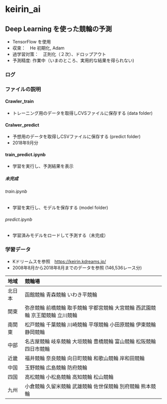 # keirin_ai
## Deep Learning を使った競輪の予測
- TensorFlow を使用
- 収束：　He 初期化, Adam
- 過学習対策：　正則化（２次）、ドロップアウト
- 予測精度: 作業中（いまのところ、実用的な結果を得られない)

### ログ

### ファイルの説明
#### Crawler_train
- トレーニング用のデータを取得しCVSファイルに保存する (data folder)
#### Cralwer_predict
- 予想用のデータを取得しCSVファイルに保存する (predict folder)
- 2018年9月分
#### train_predict.ipynb
- 学習を実行し、予測結果を表示
##### 未完成
###### train.ipynb
- 学習を実行し、モデルを保存する (model folder)
###### predict.ipynb
- 学習済みモデルをロードして予測する（未完成）

### 学習データ
-  Kドリームスを参照　https://keirin.kdreams.jp/
- 2008年8月から2018年8月までのデータを参照 (146,536レース分)

| 地域 | 競輪場 |
|:---|:---|
| 北日本 | 函館競輪 青森競輪 いわき平競輪 |
| 関東 | 弥彦競輪 前橋競輪 取手競輪 宇都宮競輪 大宮競輪 西武園競輪 京王閣競輪 立川競輪 |
| 南関東 | 松戸競輪 千葉競輪 川崎競輪 平塚競輪 小田原競輪 伊東競輪 静岡競輪 |
| 中部 | 名古屋競輪 岐阜競輪 大垣競輪 豊橋競輪 富山競輪 松阪競輪 四日市競輪 |
| 近畿 | 福井競輪 奈良競輪 向日町競輪 和歌山競輪 岸和田競輪 |
| 中国 | 玉野競輪 広島競輪 防府競輪 |
| 四国 | 高松競輪 小松島競輪 高知競輪 松山競輪 |
| 九州 | 小倉競輪 久留米競輪 武雄競輪 佐世保競輪 別府競輪 熊本競輪 |
